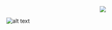 
<p align="center">
  <a href="https://skillicons.dev">
    <img src="https://skillicons.dev/icons?i=mysql,anaconda,raspberrypi,apple,c,powershell,neovim,docker,cpp,git,github,ps,pr,java,py,vim,wasm,vscode,sqlite,rust,md,linux" />
  </a>
</p>

![alt text](全部不会_2.gif)

<!--
**AcidBarium/AcidBarium** is a ✨ _special_ ✨ repository because its `README.md` (this file) appears on your GitHub profile.

Here are some ideas to get you started:

- 🔭 I’m currently working on ...
- 🌱 I’m currently learning ...
- 👯 I’m looking to collaborate on ...
- 🤔 I’m looking for help with ...
- 💬 Ask me about ...
- 📫 How to reach me: ...
- 😄 Pronouns: ...
- ⚡ Fun fact: ...
-->
